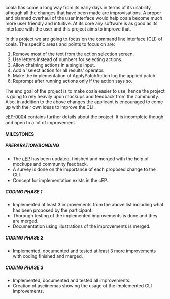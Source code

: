 coala has come a long way from its early days in terms of its usability,
athough all the changes that have been made are improvisations. A proper and
planned overhaul of the user interface would help coala become much more user
friendly and intuitive. At its core any software is as good as its interface
with the user and this project aims to improve that.

In this project we are going to focus on the command line interface (CLI) of
coala. The specific areas and points to focus on are:

1. Remove most of the text from the action selection screen.
2. Use letters instead of numbers for selecting actions.
3. Allow chaining actions in a single input.
4. Add a 'select action for all results' operator.
5. Make the implementation of ApplyPatchAction log the applied patch.
6. Reprompt after running actions only if the action says so.

The end goal of the project is to make coala easier to use, hence the
project is going to rely heavily upon mockups and feedback from the
community. Also, in addition to the above changes the applicant is encouraged
to come up with their own ideas to improve the CLI.

[cEP-0004](https://github.com/coala/cEPs/pull/29/files) contains further
details about the project. It is incomplete though and open to a lot of
improvement.

#### MILESTONES

##### PREPARATION/BONDING

* The [cEP](https://github.com/coala/cEPs/pull/29/files) has been updated, finished and merged with
  the help of mockups and community feedback.
* A survey is done on the importance of each proposed change to the CLI.
* Concept for implementation exists in the cEP.

##### CODING PHASE 1

* Implemented at least 3 improvements from the above list including what has
  been proposed by the participant.
* Thorough testing of the implemented improvements is done and they are merged.
* Documentation using illustrations of the improvements is merged.

##### CODING PHASE 2

* Implemented, documented and tested at least 3 more improvements with coding
  finished and merged.

##### CODING PHASE 3

* Implemented, documented and tested all improvements.
* Creation of asciinemas showing the usage of the implemented CLI improvements.
